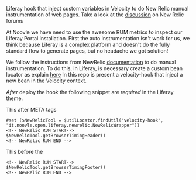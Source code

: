 Liferay hook that inject custom variables in Velocity to do New Relic manual instrumentation of web pages.
Take a look at the [discussion](https://discuss.newrelic.com/t/howto-real-user-monitoring-in-liferay-portal-6-1-6-2/4293) on New Relic forums

At Noovle we have need to use the awesome RUM metrics to inspect our Liferay Portal installation.
First the auto instrumentation isn't work for us, we think because Liferay is a complex platform and doesn't do the fully standard flow to generate pages, but no headache we got solution!

We follow the instructions from NewRelic [documentation](https://docs.newrelic.com/docs/agents/java-agent/instrumentation/page-load-timing-java#manual_instrumentation) to do manual instrumentation.
To do this, in Liferay, is necessary create a custom bean locator as explain [here](https://www.liferay.com/web/pmesotten/blog/-/blogs/inject-any-custom-class-or-service-into-web-content-templates)
In this repo is present a velocity-hook that inject a new bean in the Velocity context.

_After_ deploy the hook the following snippet are _required_ in the Liferay theme.

This after META tags
```
#set ($NewRelicTool = $utilLocator.findUtil("velocity-hook", "it.noovle.open.liferay.newrelic.NewRelicWrapper"))
<!-- NewRelic RUM START-->
$NewRelicTool.getBrowserTimingHeader()
<!-- NewRelic RUM END -->
```

This before the </body>
```
<!-- NewRelic RUM START-->
$NewRelicTool.getBrowserTimingFooter()
<!-- NewRelic RUM END -->
```
